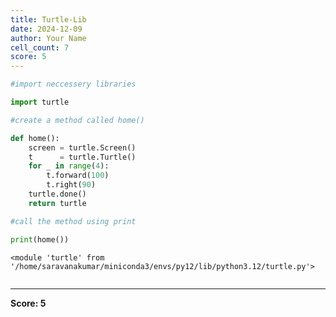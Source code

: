 ```yaml
---
title: Turtle-Lib
date: 2024-12-09
author: Your Name
cell_count: 7
score: 5
---
```


```python
#import neccessery libraries
```


```python
import turtle
```


```python
#create a method called home()
```


```python
def home():
    screen = turtle.Screen()
    t      = turtle.Turtle()
    for _ in range(4):
        t.forward(100)
        t.right(90)
    turtle.done()
    return turtle
```


```python
#call the method using print
```


```python
print(home())
```

    <module 'turtle' from '/home/saravanakumar/miniconda3/envs/py12/lib/python3.12/turtle.py'>



```python

```


---
**Score: 5**
